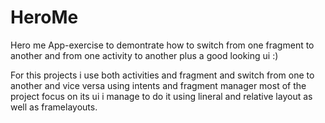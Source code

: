 # HeroMe
Hero me App-exercise to demontrate how to switch from one fragment to another and from one activity to another plus a good looking ui :)

For this projects i use both activities and fragment and  switch from one to another and vice versa using intents and fragment manager most
of the project focus on its ui i manage to do it using lineral and relative layout as well as framelayouts.




